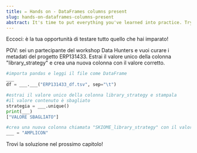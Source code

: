 ```yaml
---
title: ✏️ Hands on - DataFrames columns present
slug: hands-on-dataframes-columns-present
abstract: It's time to put everything you've learned into practice. Try to correctly complete this code!
---
```


Eccoci: è la tua opportunità di testare tutto quello che hai imparato!

POV: sei un partecipante del workshop Data Hunters e vuoi curare i metadati del progetto ERP131433. Estrai il valore unico della colonna "library_strategy" e crea una nuova colonna con il valore corretto.


```python
#importa pandas e leggi il file come DataFrame
___
df = ___.___("ERP131433_df.tsv", sep="\t")

#estrai il valore unico della colonna library_strategy e stampala
#il valore contenuto è sbagliato
strategia = ___.unique()
print(___)
["VALORE SBAGLIATO"]

#crea una nuova colonna chiamata "SKIOME_library_strategy" con il valore corretto
___ = "AMPLICON"
```


Trovi la soluzione nel prossimo capitolo!